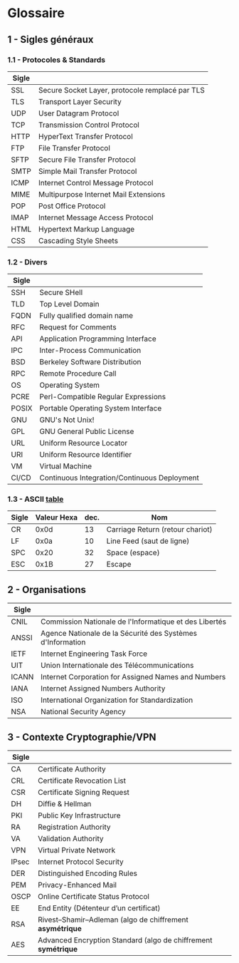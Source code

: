 # Glossaire

## 1 - Sigles généraux

### 1.1 - Protocoles & Standards

| Sigle |       |
|-------|-------|
| SSL   | Secure Socket Layer, protocole remplacé par TLS |
| TLS   | Transport Layer Security |
| UDP   | User Datagram Protocol |
| TCP   | Transmission Control Protocol |
| HTTP  | HyperText Transfer Protocol | 
| FTP   | File Transfer Protocol | 
| SFTP  | Secure File Transfer Protocol |
| SMTP  | Simple Mail Transfer Protocol | 
| ICMP  | Internet Control Message Protocol |
| MIME  | Multipurpose Internet Mail Extensions |
| POP   | Post Office Protocol |
| IMAP  | Internet Message Access Protocol |
| HTML  | Hypertext Markup Language |
| CSS   |  Cascading Style Sheets |


### 1.2 - Divers

| Sigle |       |
|-------|-------|
| SSH   | Secure SHell |
| TLD   | Top Level Domain |
| FQDN  | Fully qualified domain name |
| RFC   | Request for Comments |
| API   | Application Programming Interface |
| IPC   | Inter-Process Communication |
| BSD   | Berkeley Software Distribution |
| RPC   | Remote Procedure Call |
| OS    | Operating System |
| PCRE  | Perl-Compatible Regular Expressions |
| POSIX | Portable Operating System Interface |
| GNU   | GNU's Not Unix! |
| GPL   | GNU General Public License |
| URL   | Uniform Resource Locator |
| URI   | Uniform Resource Identifier |
| VM    | Virtual Machine |
| CI/CD | Continuous Integration/Continuous Deployment |


### 1.3 - ASCII [table](https://en.wikipedia.org/wiki/ASCII#/media/File:USASCII_code_chart.svg)

| Sigle | Valeur Hexa | dec. | Nom |
|-------|-------------|------|-----|
| CR    | 0x0d  | 13 | Carriage Return (retour chariot) | 
| LF    | 0x0a  | 10 | Line Feed  (saut de ligne) |
| SPC   | 0x20  | 32 | Space (espace) |
| ESC   | 0x1B  | 27 | Escape |
 
 
## 2 - Organisations

| Sigle |       |
|-------|-------|
| CNIL  | Commission Nationale de l'Informatique et des Libertés |
| ANSSI | Agence Nationale de la Sécurité des Systèmes d'Information |
| IETF  | Internet Engineering Task Force |
| UIT   | Union Internationale des Télécommunications |
| ICANN | Internet Corporation for Assigned Names and Numbers |
| IANA  | Internet Assigned Numbers Authority |
| ISO   | International Organization for Standardization |
| NSA   | National Security Agency |


## 3 - Contexte Cryptographie/VPN

| Sigle |       |
|-------|-------|
| CA    | Certificate Authority |
| CRL   | Certificate Revocation List|
| CSR   | Certificate Signing Request |
| DH    | Diffie & Hellman |
| PKI   | Public Key Infrastructure |
| RA    | Registration Authority |
| VA    | Validation Authority |
| VPN   | Virtual Private Network |
| IPsec | Internet Protocol Security |
| DER   | Distinguished Encoding Rules |
| PEM   | Privacy-Enhanced Mail |
| OSCP  | Online Certificate Status Protocol |
| EE    | End Entity (Détenteur d’un certificat) |
| RSA   | Rivest–Shamir–Adleman (algo de chiffrement **asymétrique** |
| AES   | Advanced Encryption Standard (algo de chiffrement **symétrique** |


